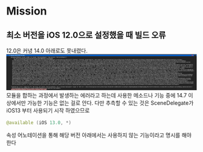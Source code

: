# Mission

## 최소 버전을 iOS 12.0으로 설정했을 때 빌드 오류
12.0은 커녕 14.0 아래로도 못내렸다.
![](src/buildError.png)
모듈을 합하는 과정에서 발생하는 에러라고 하는데 사용한 메소드나 기능 중에 14.7 이상에서만 가능한 기능은 없는 걸로 안다.
다만 추측할 수 있는 것은 SceneDelegate가 iOS13 부터 사용되기 시작 하였으므로 
```Swift
@available (iOS 13.0, *)
```
속성 어노테이션을 통해 해당 버전 아래에서는 사용하지 않는 기능이라고 명시를 해야 한다

